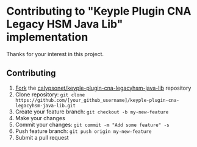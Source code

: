# Contributing to "Keyple Plugin CNA Legacy HSM Java Lib" implementation

Thanks for your interest in this project.

## Contributing

1. [Fork](https://help.github.com/articles/fork-a-repo) the [calypsonet/keyple-plugin-cna-legacyhsm-java-lib](https://github.com/calypsonet/keyple-plugin-cna-legacyhsm-java-lib) repository
2. Clone repository: `git clone https://github.com/[your_github_username]/keyple-plugin-cna-legacyhsm-java-lib.git`
3. Create your feature branch: `git checkout -b my-new-feature`
4. Make your changes
5. Commit your changes: `git commit -m "Add some feature" -s`
6. Push feature branch: `git push origin my-new-feature`
7. Submit a pull request
